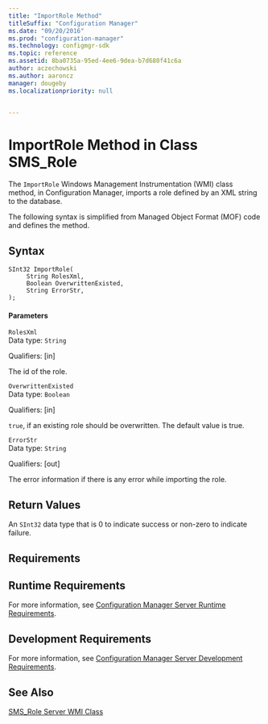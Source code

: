 ```yaml
---
title: "ImportRole Method"
titleSuffix: "Configuration Manager"
ms.date: "09/20/2016"
ms.prod: "configuration-manager"
ms.technology: configmgr-sdk
ms.topic: reference
ms.assetid: 8ba0735a-95ed-4ee6-9dea-b7d680f41c6a
author: aczechowski
ms.author: aaroncz
manager: dougeby
ms.localizationpriority: null


---
```

# ImportRole Method in Class SMS_Role
The `ImportRole` Windows Management Instrumentation (WMI) class method, in Configuration Manager, imports a role defined by an XML string to the database.  

 The following syntax is simplified from Managed Object Format (MOF) code and defines the method.  

## Syntax  

```  
SInt32 ImportRole(  
     String RolesXml,  
     Boolean OverwrittenExisted,   
     String ErrorStr,  
);  
```  

#### Parameters  
 `RolesXml`  
 Data type: `String`  

 Qualifiers: [in]  

 The id of the role.  

 `OverwrittenExisted`  
 Data type: `Boolean`  

 Qualifiers: [in]  

 `true`, if an existing role should be overwritten. The default value is true.  

 `ErrorStr`  
 Data type: `String`  

 Qualifiers: [out]  

 The error information if there is any error while importing the role.  

## Return Values  
 An `SInt32` data type that is 0 to indicate success or non-zero to indicate failure.  

## Requirements  

## Runtime Requirements  
 For more information, see [Configuration Manager Server Runtime Requirements](../../../../../develop/core/reqs/server-runtime-requirements.md).  

## Development Requirements  
 For more information, see [Configuration Manager Server Development Requirements](../../../../../develop/core/reqs/server-development-requirements.md).  

## See Also  
 [SMS_Role Server WMI Class](../../../../../develop/reference/core/servers/configure/sms_role-server-wmi-class.md)

